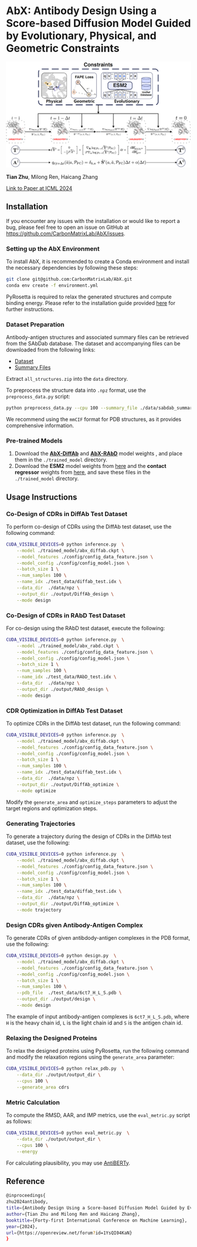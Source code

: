 # AbX: Antibody Design Using a Score-based Diffusion Model Guided by Evolutionary, Physical, and Geometric Constraints

![AbX Logo](./figures/AbX.png)

**Tian Zhu**, Milong Ren, Haicang Zhang   <br>


[Link to Paper at ICML 2024](https://openreview.net/pdf?id=1YsQI04KaN)

## Installation

If you encounter any issues with the installation or would like to report a bug, please feel free to open an issue on GitHub at https://github.com/CarbonMatrixLab/AbX/issues.

### Setting up the AbX Environment

To install AbX, it is recommended to create a Conda environment and install the necessary dependencies by following these steps:

```bash
git clone git@github.com:CarbonMatrixLab/AbX.git 
conda env create -f environment.yml
```

PyRosetta is required to relax the generated structures and compute binding energy. Please refer to the installation guide provided [here](https://www.pyrosetta.org/) for further instructions.

### Dataset Preparation

Antibody-antigen structures and associated summary files can be retrieved from the SAbDab database. The dataset and accompanying files can be downloaded from the following links: 
- [Dataset](https://opig.stats.ox.ac.uk/webapps/sabdab-sabpred/sabdab/archive/all/)
- [Summary Files](https://opig.stats.ox.ac.uk/webapps/sabdab-sabpred/sabdab/summary/all/)

Extract `all_structures.zip` into the `data` directory.

To preprocess the structure data into `.npz` format, use the `preprocess_data.py` script:

```bash
python preprocess_data.py --cpu 100 --summary_file ./data/sabdab_summary_all.tsv --data_dir ./data/mmcif --output_dir ./data/npz --data_mode mmcif
```

We recommend using the `mmCIF` format for PDB structures, as it provides comprehensive information.

### Pre-trained Models

1. Download the [**AbX-DiffAb**](https://abx1.s3.amazonaws.com/checkpoint/abx_diffab.ckpt) and [**AbX-RAbD**](https://abx1.s3.amazonaws.com/checkpoint/abx_rabd.ckpt) model weights , and place them in the `./trained_model` directory.
2. Download the **ESM2** model weights from [here](https://dl.fbaipublicfiles.com/fair-esm/models/esm2_t33_650M_UR50D.pt) and the **contact regressor** weights from [here](https://dl.fbaipublicfiles.com/fair-esm/regression/esm2_t33_650M_UR50D-contact-regression.pt), and save these files in the `./trained_model` directory.

## Usage Instructions

### Co-Design of CDRs in DiffAb Test Dataset

To perform co-design of CDRs using the DiffAb test dataset, use the following command:

```bash
CUDA_VISIBLE_DEVICES=0 python inference.py  \
    --model ./trained_model/abx_diffab.ckpt \
    --model_features ./config/config_data_feature.json \
    --model_config ./config/config_model.json \
    --batch_size 1 \
    --num_samples 100 \
    --name_idx ./test_data/diffab_test.idx \
    --data_dir  ./data/npz \
    --output_dir ./output/DiffAb_design \
    --mode design
```

### Co-Design of CDRs in RAbD Test Dataset

For co-design using the RAbD test dataset, execute the following:

```bash
CUDA_VISIBLE_DEVICES=0 python inference.py  \
    --model ./trained_model/abx_rabd.ckpt \
    --model_features ./config/config_data_feature.json \
    --model_config ./config/config_model.json \
    --batch_size 1 \
    --num_samples 100 \
    --name_idx ./test_data/RAbD_test.idx \
    --data_dir  ./data/npz \
    --output_dir ./output/RAbD_design \
    --mode design
```

### CDR Optimization in DiffAb Test Dataset

To optimize CDRs in the DiffAb test dataset, run the following command:

```bash
CUDA_VISIBLE_DEVICES=0 python inference.py  \
    --model ./trained_model/abx_diffab.ckpt \
    --model_features ./config/config_data_feature.json \
    --model_config ./config/config_model.json \
    --batch_size 1 \
    --num_samples 100 \
    --name_idx ./test_data/diffab_test.idx \
    --data_dir  ./data/npz \
    --output_dir ./output/DiffAb_optimize \
    --mode optimize
```

Modify the `generate_area` and `optimize_steps` parameters to adjust the target regions and optimization steps.

### Generating Trajectories

To generate a trajectory during the design of CDRs in the DiffAb test dataset, use the following:

```bash
CUDA_VISIBLE_DEVICES=0 python inference.py  \
    --model ./trained_model/abx_diffab.ckpt \
    --model_features ./config/config_data_feature.json \
    --model_config ./config/config_model.json \
    --batch_size 1 \
    --num_samples 100 \
    --name_idx ./test_data/diffab_test.idx \
    --data_dir  ./data/npz \
    --output_dir ./output/DiffAb_optimize \
    --mode trajectory
```

### Design CDRs given Antibody-Antigen Complex

To generate CDRs of given antibdody-antigen complexes in the PDB format, use the following:

```bash
CUDA_VISIBLE_DEVICES=0 python design.py  \
    --model ./trained_model/abx_diffab.ckpt \
    --model_features ./config/config_data_feature.json \
    --model_config ./config/config_model.json \
    --batch_size 1 \
    --num_samples 100 \
    --pdb_file  ./test_data/6ct7_H_L_S.pdb \
    --output_dir ./output/design \
    --mode design
```

The example of input antibody-antigen complexes is `6ct7_H_L_S.pdb`, where `H` is the heavy chain id, `L` is the light chain id and `S` is the antigen chain id.




### Relaxing the Designed Proteins

To relax the designed proteins using PyRosetta, run the following command and modify the relaxation regions using the `generate_area` parameter:

```bash
CUDA_VISIBLE_DEVICES=0 python relax_pdb.py  \
    --data_dir ./output/output_dir \
    --cpus 100 \
    --generate_area cdrs
```

### Metric Calculation

To compute the RMSD, AAR, and IMP metrics, use the `eval_metric.py` script as follows:

```bash
CUDA_VISIBLE_DEVICES=0 python eval_metric.py  \
    --data_dir ./output/output_dir \
    --cpus 100 \
    --energy
```

For calculating plausibility, you may use [AntiBERTy](https://github.com/jeffreyruffolo/AntiBERTy).


## Reference

```bash
@inproceedings{
zhu2024antibody,
title={Antibody Design Using a Score-based Diffusion Model Guided by Evolutionary, Physical and Geometric Constraints},
author={Tian Zhu and Milong Ren and Haicang Zhang},
booktitle={Forty-first International Conference on Machine Learning},
year={2024},
url={https://openreview.net/forum?id=1YsQI04KaN}
}

```

